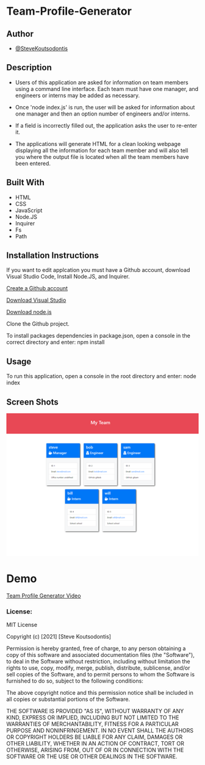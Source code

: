 # Team-Profile-Generator
## Author 
- [@SteveKoutsodontis](https://github.com/SteveKoutsodontis)

## Description
* Users of this application are asked for information on team members using a command line interface. Each team must have one manager, and engineers or interns may be added as necessary. 

* Once 'node index.js' is run, the user will be asked for information about one manager and then an option number of engineers and/or interns.

* If a field is incorrectly filled out, the application asks the user to re-enter it.

* The applications will generate HTML for a clean looking webpage displaying all the information for each team member and will also tell you where the output file is located when all the team members have been entered.

## Built With 

* HTML
* CSS 
* JavaScript
* Node.JS
* Inquirer 
* Fs 
* Path

## Installation Instructions

If you want to edit applcation you must have a Github account, download Visual Studio Code, Install Node.JS, and Inquirer.

[Create a Github account](https://github.com)

[Download Visual Studio](https://code.visualstudio.com/download/)

[Download node.js](https://nodejs.org/en/download/)

Clone the Github project.

To install packages dependencies in package.json, open a console in the correct directory and enter: npm install

## Usage 
To run this application, open a console in the root directory and enter: node index

## Screen Shots

![Screenshot](./images/teamGen1.png)

# Demo

[Team Profile Generator Video](https://watch.screencastify.com/v/lkxiQkonRwZ7EwT4i1As)
### License: 
 
MIT License

Copyright (c) [2021] [Steve Koutsodontis]

Permission is hereby granted, free of charge, to any person obtaining a copy
of this software and associated documentation files (the "Software"), to deal
in the Software without restriction, including without limitation the rights
to use, copy, modify, merge, publish, distribute, sublicense, and/or sell
copies of the Software, and to permit persons to whom the Software is
furnished to do so, subject to the following conditions:

The above copyright notice and this permission notice shall be included in all
copies or substantial portions of the Software.

THE SOFTWARE IS PROVIDED "AS IS", WITHOUT WARRANTY OF ANY KIND, EXPRESS OR
IMPLIED, INCLUDING BUT NOT LIMITED TO THE WARRANTIES OF MERCHANTABILITY,
FITNESS FOR A PARTICULAR PURPOSE AND NONINFRINGEMENT. IN NO EVENT SHALL THE
AUTHORS OR COPYRIGHT HOLDERS BE LIABLE FOR ANY CLAIM, DAMAGES OR OTHER
LIABILITY, WHETHER IN AN ACTION OF CONTRACT, TORT OR OTHERWISE, ARISING FROM,
OUT OF OR IN CONNECTION WITH THE SOFTWARE OR THE USE OR OTHER DEALINGS IN THE
SOFTWARE.
